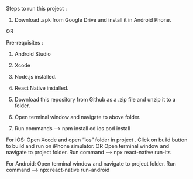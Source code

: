 Steps to run this project : 

1. Download .apk from Google Drive and install it in Android Phone.

OR

Pre-requisites : 
1. Android Studio
2. Xcode
3. Node.js installed.
4. React Native installed.


1. Download this repository from Github as a .zip file and unzip it to a folder.
2. Open terminal window and navigate to above folder.
3. Run commands —> 
npm install
cd ios
pod install

For iOS:
Open Xcode and open “ios” folder in project . Click on build button to build and run on iPhone simulator.
	OR
Open terminal window and navigate to project folder.
Run command —> npx react-native run-its

For Android:
Open terminal window and navigate to project folder.
Run command —> npx react-native run-android



 
